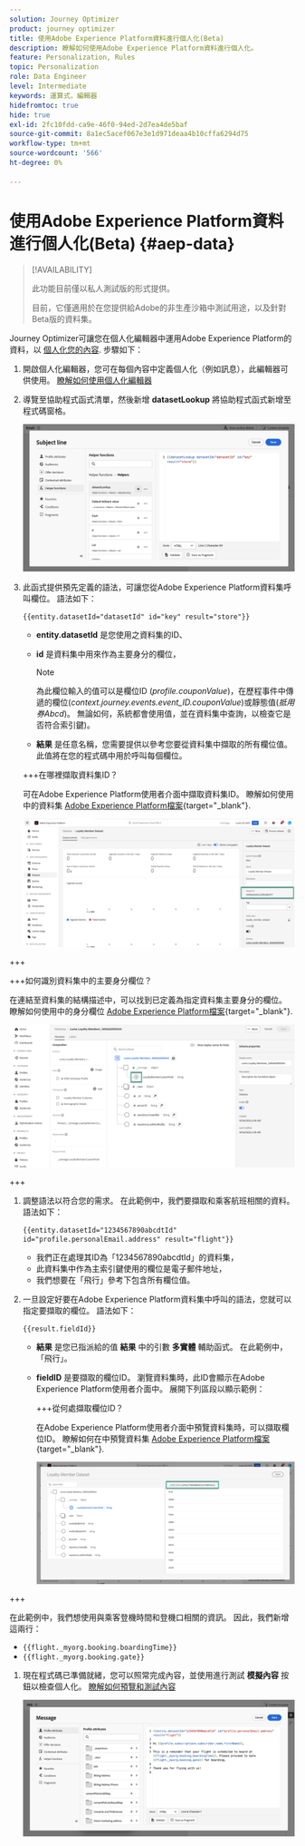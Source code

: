 ```yaml
---
solution: Journey Optimizer
product: journey optimizer
title: 使用Adobe Experience Platform資料進行個人化(Beta)
description: 瞭解如何使用Adobe Experience Platform資料進行個人化。
feature: Personalization, Rules
topic: Personalization
role: Data Engineer
level: Intermediate
keywords: 運算式，編輯器
hidefromtoc: true
hide: true
exl-id: 2fc10fdd-ca9e-46f0-94ed-2d7ea4de5baf
source-git-commit: 8a1ec5acef067e3e1d971deaa4b10cffa6294d75
workflow-type: tm+mt
source-wordcount: '566'
ht-degree: 0%

---
```


# 使用Adobe Experience Platform資料進行個人化(Beta) {#aep-data}

>[!AVAILABILITY]
>
>此功能目前僅以私人測試版的形式提供。
>
>目前，它僅適用於在您提供給Adobe的非生產沙箱中測試用途，以及針對Beta版的資料集。

Journey Optimizer可讓您在個人化編輯器中運用Adobe Experience Platform的資料，以 [個人化您的內容](../personalization/personalize.md). 步驟如下：

1. 開啟個人化編輯器，您可在每個內容中定義個人化（例如訊息），此編輯器可供使用。 [瞭解如何使用個人化編輯器](../personalization/personalization-build-expressions.md)

1. 導覽至協助程式函式清單，然後新增 **datasetLookup** 將協助程式函式新增至程式碼窗格。

   ![](assets/aep-data-helper.png)

1. 此函式提供預先定義的語法，可讓您從Adobe Experience Platform資料集呼叫欄位。 語法如下：

   ```
   {{entity.datasetId="datasetId" id="key" result="store"}}
   ```

   * **entity.datasetId** 是您使用之資料集的ID、
   * **id** 是資料集中用來作為主要身分的欄位，

     >[!NOTE]
     >
     >為此欄位輸入的值可以是欄位ID (*profile.couponValue*)，在歷程事件中傳遞的欄位(*context.journey.events.event_ID.couponValue*)或靜態值(*抵用券Abcd*)。 無論如何，系統都會使用值，並在資料集中查詢，以檢查它是否符合索引鍵)。

   * **結果** 是任意名稱，您需要提供以參考您要從資料集中擷取的所有欄位值。 此值將在您的程式碼中用於呼叫每個欄位。

   +++在哪裡擷取資料集ID？

   可在Adobe Experience Platform使用者介面中擷取資料集ID。 瞭解如何使用中的資料集 [Adobe Experience Platform檔案](https://experienceleague.adobe.com/en/docs/experience-platform/catalog/datasets/user-guide#view-datasets){target="_blank"}.

   ![](assets/aep-data-dataset.png)

+++

   +++如何識別資料集中的主要身分欄位？

   在連結至資料集的結構描述中，可以找到已定義為指定資料集主要身分的欄位。 瞭解如何使用中的身分欄位 [Adobe Experience Platform檔案](https://experienceleague.adobe.com/en/docs/experience-platform/xdm/ui/fields/identity){target="_blank"}.

   ![](assets/aep-data-identity.png)

+++

1. 調整語法以符合您的需求。 在此範例中，我們要擷取和乘客航班相關的資料。 語法如下：

   ```
   {{entity.datasetId="1234567890abcdtId" id="profile.personalEmail.address" result="flight"}}
   ```

   * 我們正在處理其ID為「1234567890abcdtId」的資料集，
   * 此資料集中作為主索引鍵使用的欄位是電子郵件地址，
   * 我們想要在「飛行」參考下包含所有欄位值。

1. 一旦設定好要在Adobe Experience Platform資料集中呼叫的語法，您就可以指定要擷取的欄位。 語法如下：

   ```
   {{result.fieldId}}
   ```

   * **結果** 是您已指派給的值 **結果** 中的引數 **多實體** 輔助函式。 在此範例中，「飛行」。
   * **fieldID** 是要擷取的欄位ID。 瀏覽資料集時，此ID會顯示在Adobe Experience Platform使用者介面中。 展開下列區段以顯示範例：

     +++從何處擷取欄位ID？

     在Adobe Experience Platform使用者介面中預覽資料集時，可以擷取欄位ID。 瞭解如何在中預覽資料集 [Adobe Experience Platform檔案](https://experienceleague.adobe.com/en/docs/experience-platform/catalog/datasets/user-guide#preview){target="_blank"}.

     ![](assets/aep-data-field.png)

+++

   在此範例中，我們想使用與乘客登機時間和登機口相關的資訊。 因此，我們新增這兩行：

   * `{{flight._myorg.booking.boardingTime}}`
   * `{{flight._myorg.booking.gate}}`

1. 現在程式碼已準備就緒，您可以照常完成內容，並使用進行測試 **模擬內容** 按鈕以檢查個人化。 [瞭解如何預覽和測試內容](../content-management/preview-test.md)


   ![](assets/aep-data-sample.png)

